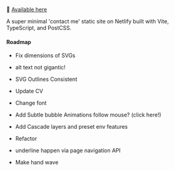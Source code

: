👋 [Available here](https://roblettsdev.netlify.app/)

A super minimal 'contact me' static site on Netlify built with Vite, TypeScript, and PostCSS.

#### Roadmap

- Fix dimensions of SVGs

- alt text not gigantic!

- SVG Outlines Consistent

- Update CV

- Change font

- Add Subtle bubble Animations follow mouse? (click here!)

- Add Cascade layers and preset env features

- Refactor

- underline happen via page navigation API

- Make hand wave